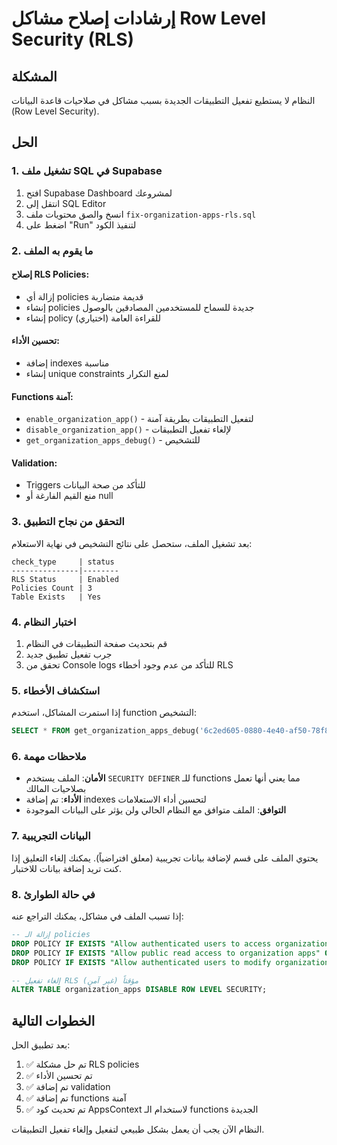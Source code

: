 # إرشادات إصلاح مشاكل Row Level Security (RLS)

## المشكلة
النظام لا يستطيع تفعيل التطبيقات الجديدة بسبب مشاكل في صلاحيات قاعدة البيانات (Row Level Security).

## الحل

### 1. تشغيل ملف SQL في Supabase

1. افتح Supabase Dashboard لمشروعك
2. انتقل إلى SQL Editor
3. انسخ والصق محتويات ملف `fix-organization-apps-rls.sql`
4. اضغط على "Run" لتنفيذ الكود

### 2. ما يقوم به الملف

#### إصلاح RLS Policies:
- إزالة أي policies قديمة متضاربة
- إنشاء policies جديدة للسماح للمستخدمين المصادقين بالوصول
- إنشاء policy للقراءة العامة (اختياري)

#### تحسين الأداء:
- إضافة indexes مناسبة
- إنشاء unique constraints لمنع التكرار

#### Functions آمنة:
- `enable_organization_app()` - لتفعيل التطبيقات بطريقة آمنة
- `disable_organization_app()` - لإلغاء تفعيل التطبيقات
- `get_organization_apps_debug()` - للتشخيص

#### Validation:
- Triggers للتأكد من صحة البيانات
- منع القيم الفارغة أو null

### 3. التحقق من نجاح التطبيق

بعد تشغيل الملف، ستحصل على نتائج التشخيص في نهاية الاستعلام:

```
check_type     | status
---------------|--------
RLS Status     | Enabled
Policies Count | 3
Table Exists   | Yes
```

### 4. اختبار النظام

1. قم بتحديث صفحة التطبيقات في النظام
2. جرب تفعيل تطبيق جديد
3. تحقق من Console logs للتأكد من عدم وجود أخطاء RLS

### 5. استكشاف الأخطاء

إذا استمرت المشاكل، استخدم function التشخيص:

```sql
SELECT * FROM get_organization_apps_debug('6c2ed605-0880-4e40-af50-78f80f7283bb');
```

### 6. ملاحظات مهمة

- **الأمان**: الملف يستخدم `SECURITY DEFINER` للـ functions مما يعني أنها تعمل بصلاحيات المالك
- **الأداء**: تم إضافة indexes لتحسين أداء الاستعلامات
- **التوافق**: الملف متوافق مع النظام الحالي ولن يؤثر على البيانات الموجودة

### 7. البيانات التجريبية

يحتوي الملف على قسم لإضافة بيانات تجريبية (معلق افتراضياً). يمكنك إلغاء التعليق إذا كنت تريد إضافة بيانات للاختبار.

### 8. في حالة الطوارئ

إذا تسبب الملف في مشاكل، يمكنك التراجع عنه:

```sql
-- إزالة الـ policies
DROP POLICY IF EXISTS "Allow authenticated users to access organization apps" ON organization_apps;
DROP POLICY IF EXISTS "Allow public read access to organization apps" ON organization_apps;
DROP POLICY IF EXISTS "Allow authenticated users to modify organization apps" ON organization_apps;

-- إلغاء تفعيل RLS مؤقتاً (غير آمن)
ALTER TABLE organization_apps DISABLE ROW LEVEL SECURITY;
```

## الخطوات التالية

بعد تطبيق الحل:

1. ✅ تم حل مشكلة RLS policies
2. ✅ تم تحسين الأداء
3. ✅ تم إضافة validation
4. ✅ تم إضافة functions آمنة
5. ✅ تم تحديث كود AppsContext لاستخدام الـ functions الجديدة

النظام الآن يجب أن يعمل بشكل طبيعي لتفعيل وإلغاء تفعيل التطبيقات.